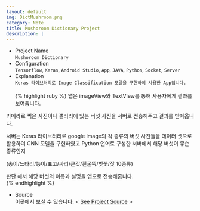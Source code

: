 ```yaml
---
layout: default
img: DictMushroom.png
category: Note
title: Mushoroom Dictionary Project
description: |
---
```

- Project Name<br>
`Mushoroom Dictionary`
- Configuration<br>
`Tensorflow`, `Keras`, `Android Studio`, `App`, `JAVA`, `Python`, `Socket`, `Server`
- Explanation<br>
`Keras 라이브러리로 Image Classification 모델을 구현하여 사용한 App입니다.`<br><br>
{% highlight ruby %}
앱은 imageView와 TextView를 통해 사용자에게 결과를 보여줍니다.

카메라로 찍은 사진이나 갤러리에 있는 버섯 사진을 서버로 전송해주고 결과를 받아옵니다.

서버는 Keras 라이브러리로 google image의 각 종류의 버섯 사진들을 데이터 셋으로 활용하여 CNN 모델을 구현하였고
Python 언어로 구성한 서버에서 해당 버섯이 무슨 종류인지

(송이/느타리/능이/표고/싸리/큰갓/흰굴뚝/벚꽃/잣 10종류)

판단 해서 해당 버섯의 이름과 설명을 앱으로 전송해줍니다.  
{% endhighlight %}

- Source<br>
이곳에서 보실 수 있습니다. < [See Project Source][source] >

[source]:https://github.com/parkjoohwan/PCodes/tree/master/Mushoroom%20Dictionary
